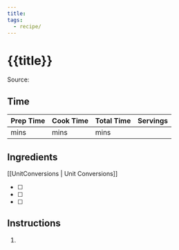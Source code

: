 ```yaml
---
title:
tags:
  - recipe/
---
```


# {{title}}

Source:

## Time

| Prep Time | Cook Time | Total Time | Servings |
| --------- | --------- | ---------- | -------- |
| mins      | mins      | mins       |          |

## Ingredients
[[UnitConversions | Unit Conversions]]

- [ ]
- [ ]
- [ ]

## Instructions

1.
